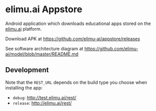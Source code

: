 # elimu.ai Appstore

Android application which downloads educational apps stored on the [elimu.ai](http://elimu.ai) platform.

Download APK at https://github.com/elimu-ai/appstore/releases

See software architecture diagram at https://github.com/elimu-ai/model/blob/master/README.md

## Development

Note that the `REST_URL` depends on the build type you choose when installing the app:
  * `debug`: http://test.elimu.ai/rest/
  * `release`: http://elimu.ai/rest/
